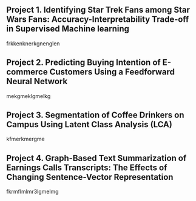## Project 1. Identifying Star Trek Fans among Star Wars Fans: Accuracy-Interpretability Trade-off in Supervised Machine learning

frkkenknerkgnenglen



## Project 2. Predicting Buying Intention of E-commerce Customers Using a Feedforward Neural Network

mekgmeklgmelkg

## Project 3. Segmentation of Coffee Drinkers on Campus Using Latent Class Analysis (LCA)

kfmerkmergme

## Project 4. Graph-Based Text Summarization of Earnings Calls Transcripts: The Effects of Changing Sentence-Vector Representation

fkrmflmlmr3lgmelmg
